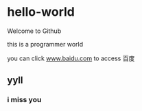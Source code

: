 # hello-world
Welcome to Github

this is a programmer world 

you can click www.baidu.com to access 百度

## yyll

### i miss you

